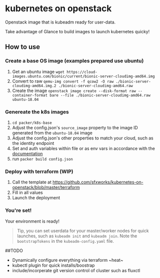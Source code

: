 # kubernetes on openstack

Openstack image that is kubeadm ready for user-data.

Take advantage of Glance to build images to launch kubernetes quicky!

## How to use

### Create a base OS image (examples prepared use ubuntu)
1. Get an ubuntu image `wget https://cloud-images.ubuntu.com/bionic/current/bionic-server-cloudimg-amd64.img`
2. Convert to raw `qemu-img convert -f qcow2 -O raw ./bionic-server-cloudimg-amd64.img.2 ./bionic-server-cloudimg-amd64.raw`
3. Create the image `openstack image create --disk-format raw --container-format bare --file ./bionic-server-cloudimg-amd64.raw ubuntu-18.04`

### Genereate the k8s images
1. `cd packer/k8s-base`
2. Adjust the config.json's `source_image` property to the image ID generated from the `ubuntu-18.04` image
3. Adjust the config.json's other properties to match your cloud, such as the identity endpoint
4. Set and auth variables within file or as env vars in accordance with the [documentation](https://www.packer.io/docs/builders/openstack.html#optional-)
5. run `packer build config.json`

### Deploy with terraform (WIP)
1. Call the template at https://github.com/sfxworks/kubernetes-on-openstack/blob/master/terraform
2. Fill in all values
3. Launch the deployment

### You're set!
Your environment is ready!
>Tip, you can set userdata for your master/worker nodes for quick launches, such as `kubeadm init` and `kubeadm join`. Note the `bootstrapTokens` in the `kubeadm-config.yaml` file. 



##TODO

- Dynamically configure everything via terraform ~heat~
- kubectl plugin for quick installs/boostrap
- include/incorperate git version control of cluster such as fluxctl
